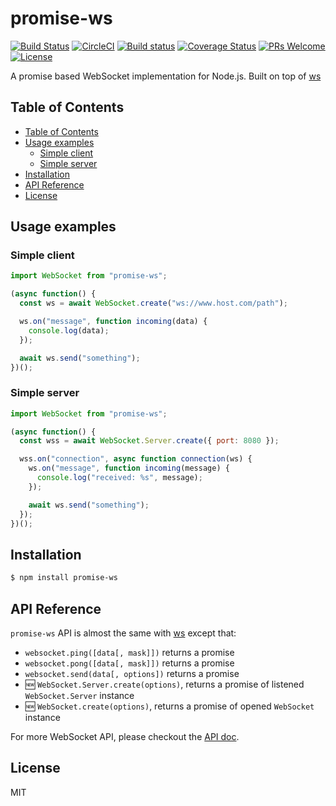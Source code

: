 # promise-ws

[![Build Status](https://travis-ci.org/cantonjs/promise-ws.svg?branch=master)](https://travis-ci.org/cantonjs/promise-ws)
[![CircleCI](https://circleci.com/gh/cantonjs/promise-ws.svg?style=shield)](https://circleci.com/gh/cantonjs/promise-ws)
[![Build status](https://ci.appveyor.com/api/projects/status/q0rmv88vjfk8m2w5/branch/master?svg=true)](https://ci.appveyor.com/project/cantonjs/promise-ws/branch/master)
[![Coverage Status](https://coveralls.io/repos/github/cantonjs/promise-ws/badge.svg?branch=master)](https://coveralls.io/github/cantonjs/promise-ws?branch=master)
[![PRs Welcome](https://img.shields.io/badge/PRs-welcome-brightgreen.svg)](http://makeapullrequest.com)
[![License](https://img.shields.io/badge/license-MIT_License-brightgreen.svg?style=flat)](https://github.com/cantonjs/promise-ws/blob/master/LICENSE.md)

A promise based WebSocket implementation for Node.js. Built on top of [ws](https://github.com/websockets/ws)

## Table of Contents

- [Table of Contents](#table-of-contents)
- [Usage examples](#usage-examples)
  - [Simple client](#simple-client)
  - [Simple server](#simple-server)
- [Installation](#installation)
- [API Reference](#api-reference)
- [License](#license)

## Usage examples

### Simple client

```js
import WebSocket from "promise-ws";

(async function() {
  const ws = await WebSocket.create("ws://www.host.com/path");

  ws.on("message", function incoming(data) {
    console.log(data);
  });

  await ws.send("something");
})();
```

### Simple server

```js
import WebSocket from "promise-ws";

(async function() {
  const wss = await WebSocket.Server.create({ port: 8080 });

  wss.on("connection", async function connection(ws) {
    ws.on("message", function incoming(message) {
      console.log("received: %s", message);
    });

    await ws.send("something");
  });
})();
```

## Installation

```bash
$ npm install promise-ws
```

## API Reference

`promise-ws` API is almost the same with [ws](https://github.com/websockets/ws) except that:

- `websocket.ping([data[, mask]])` returns a promise
- `websocket.pong([data[, mask]])` returns a promise
- `websocket.send(data[, options])` returns a promise
- 🆕 `WebSocket.Server.create(options)`, returns a promise of listened `WebSocket.Server` instance
- 🆕 `WebSocket.create(options)`, returns a promise of opened `WebSocket` instance

For more WebSocket API, please checkout the [API doc](https://github.com/websockets/ws/blob/master/doc/ws.md).

## License

MIT
